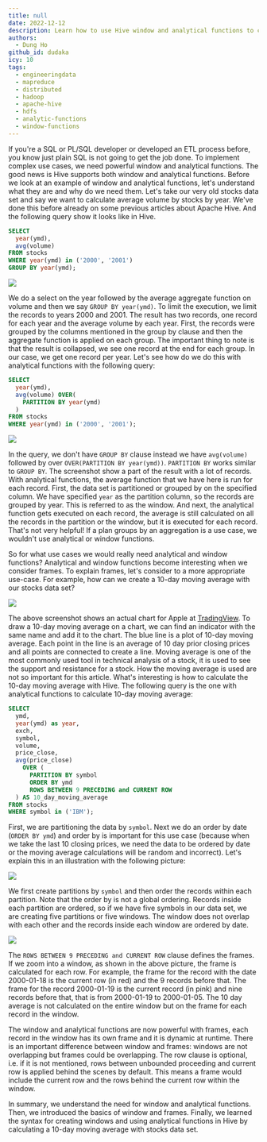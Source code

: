```yaml
---
title: null
date: 2022-12-12
description: Learn how to use Hive window and analytical functions to calculate complex metrics like a 10-day moving average on stock data with easy-to-understand SQL examples and syntax.
authors:
  - Dung Ho
github_id: dudaka
icy: 10
tags:
  - engineeringdata
  - mapreduce
  - distributed
  - hadoop
  - apache-hive
  - hdfs
  - analytic-functions
  - window-functions
---
```


If you're a SQL or PL/SQL developer or developed an ETL process before, you know just plain SQL is not going to get the job done. To implement complex use cases, we need powerful window and analytical functions. The good news is Hive supports both window and analytical functions. Before we look at an example of window and analytical functions, let's understand what they are and why do we need them. Let's take our very old stocks data set and say we want to calculate average volume by stocks by year. We've done this before already on some previous articles about Apache Hive. And the following query show it looks like in Hive.

```sql
SELECT
  year(ymd),
  avg(volume)
FROM stocks
WHERE year(ymd) in ('2000', '2001')
GROUP BY year(ymd);
```

![](assets/hive-window-and-analytic-functions_select-result.webp)

We do a select on the year followed by the average aggregate function on volume and then we say `GROUP BY year(ymd)`. To limit the execution, we limit the records to years 2000 and 2001. The result has two records, one record for each year and the average volume by each year. First, the records were grouped by the columns mentioned in the group by clause and then the aggregate function is applied on each group. The important thing to note is that the result is collapsed, we see one record at the end for each group. In our case, we get one record per year. Let's see how do we do this with analytical functions with the following query:

```sql
SELECT
  year(ymd),
  avg(volume) OVER(
    PARTITION BY year(ymd)
  )
FROM stocks
WHERE year(ymd) in ('2000', '2001');
```

![](assets/hive-window-and-analytic-functions_select-result-analytic-function.webp)

In the query, we don't have `GROUP BY` clause instead we have `avg(volume)` followed by over `OVER(PARTITION BY year(ymd))`. `PARTITION BY` works similar to `GROUP BY`. The screenshot show a part of the result with a lot of records. With analytical functions, the average function that we have here is run for each record. First, the data set is partitioned or grouped by on the specified column. We have specified `year` as the partition column, so the records are grouped by year. This is referred to as the window. And next, the analytical function gets executed on each record, the average is still calculated on all the records in the partition or the window, but it is executed for each record. That's not very helpful! If a plan groups by an aggregation is a use case, we wouldn't use analytical or window functions.

So for what use cases we would really need analytical and window functions? Analytical and window functions become interesting when we consider frames. To explain frames, let's consider to a more appropriate use-case. For example, how can we create a 10-day moving average with our stocks data set?

![](assets/hive-window-and-analytic-functions_apple-ma-10.webp)

The above screenshot shows an actual chart for Apple at [TradingView](https://www.tradingview.com/). To draw a 10-day moving average on a chart, we can find an indicator with the same name and add it to the chart. The blue line is a plot of 10-day moving average. Each point in the line is an average of 10 day prior closing prices and all points are connected to create a line. Moving average is one of the most commonly used tool in technical analysis of a stock, it is used to see the support and resistance for a stock. How the moving average is used are not so important for this article. What's interesting is how to calculate the 10-day moving average with Hive. The following query is the one with analytical functions to calculate 10-day moving average:

```sql
SELECT
  ymd,
  year(ymd) as year,
  exch,
  symbol,
  volume,
  price_close,
  avg(price_close)
    OVER (
      PARTITION BY symbol
      ORDER BY ymd
      ROWS BETWEEN 9 PRECEDING and CURRENT ROW
  ) AS 10_day_moving_average
FROM stocks
WHERE symbol in ('IBM');
```

First, we are partitioning the data by `symbol`. Next we do an order by date (`ORDER BY ymd`) and order by is important for this use case (because when we take the last 10 closing prices, we need the data to be ordered by date or the moving average calculations will be random and incorrect). Let's explain this in an illustration with the following picture:

![](assets/hive-window-and-analytic-functions_windows.webp)

We first create partitions by `symbol` and then order the records within each partition. Note that the order by is not a global ordering. Records inside each partition are ordered, so if we have five symbols in our data set, we are creating five partitions or five windows. The window does not overlap with each other and the records inside each window are ordered by date.

![](assets/hive-window-and-analytic-functions_frames.webp)

The `ROWS BETWEEN 9 PRECEDING and CURRENT ROW` clause defines the frames. If we zoom into a window, as shown in the above picture, the frame is calculated for each row. For example, the frame for the record with the date 2000-01-18 is the current row (in red) and the 9 records before that. The frame for the record 2000-01-19 is the current record (in pink) and nine records before that, that is from 2000-01-19 to 2000-01-05. The 10 day average is not calculated on the entire window but on the frame for each record in the window.

The window and analytical functions are now powerful with frames, each record in the window has its own frame and it is dynamic at runtime. There is an important difference between window and frames: windows are not overlapping but frames could be overlapping. The row clause is optional, i.e. if it is not mentioned, rows between unbounded proceeding and current row is applied behind the scenes by default. This means a frame would include the current row and the rows behind the current row within the window.

In summary, we understand the need for window and analytical functions. Then, we introduced the basics of window and frames. Finally, we learned the syntax for creating windows and using analytical functions in Hive by calculating a 10-day moving average with stocks data set.
